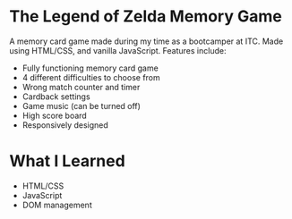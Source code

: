 # The Legend of Zelda Memory Game

A memory card game made during my time as a bootcamper at ITC. Made using HTML/CSS, and vanilla JavaScript. Features include:
* Fully functioning memory card game
* 4 different difficulties to choose from
* Wrong match counter and timer
* Cardback settings
* Game music (can be turned off)
* High score board
* Responsively designed

# What I Learned
* HTML/CSS
* JavaScript
* DOM management
